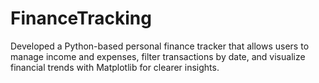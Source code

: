 # FinanceTracking
Developed a Python-based personal finance tracker that allows users to manage income and expenses, filter transactions by date, and visualize financial trends with Matplotlib for clearer insights.
